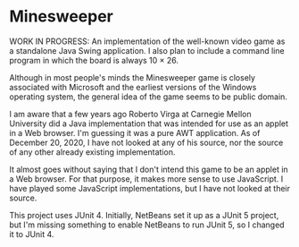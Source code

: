 # Minesweeper

WORK IN PROGRESS: An implementation of the well-known video game as a standalone Java Swing application. I also plan to include a command line program in which the board is always 10 &times; 26.

Although in most people's minds the Minesweeper game is closely associated with Microsoft and the earliest versions of the Windows operating system, the general idea of the game seems to be public domain.

I am aware that a few years ago Roberto Virga at Carnegie Mellon University did a Java implementation that was intended for use as an applet in a Web browser. I'm guessing it was a pure AWT application. As of December 20, 2020, I have not looked at any of his source, nor the source of any other already existing implementation.

It almost goes without saying that I don't intend this game to be an applet in a Web browser. For that purpose, it makes more sense to use JavaScript. I have played some JavaScript implementations, but I have not looked at their source.

This project uses JUnit 4. Initially, NetBeans set it up as a JUnit 5 project, but I'm missing something to enable NetBeans to run JUnit 5, so I changed it to JUnit 4.